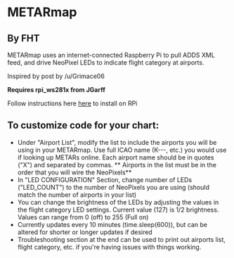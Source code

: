 # METARmap #
## By FHT ##

METARmap uses an internet-connected Raspberry Pi to pull ADDS XML feed, and drive NeoPixel LEDs to indicate flight category at airports.

Inspired by post by /u/Grimace06

**Requires rpi_ws281x from JGarff**

Follow instructions here [here](https://learn.adafruit.com/neopixels-on-raspberry-pi/software) to install on RPi

## To customize code for your chart: ##
* Under "Airport List", modify the list to include the airports you will be using in your METARmap.  Use full ICAO name (K---, etc.) you would use if looking up METARs online.  Each airport name should be in quotes ("X") and separated by commas. ** Airports in the list must be in the order that you will wire the NeoPixels**
* In "LED CONFIGURATION" Section, change number of LEDs ("LED_COUNT") to the number of NeoPixels you are using (should match the number of airports in your list)
* You can change the brightness of the LEDs by adjusting the values in the flight category LED settings.  Current value (127) is 1/2 brightness.  Values can range from 0 (off) to 255 (Full on)
* Currently updates every 10 minutes (time.sleep(600)), but can be altered for shorter or longer updates if desired
* Troubleshooting section at the end can be used to print out airports list, flight category, etc. if you're having issues with things working.
